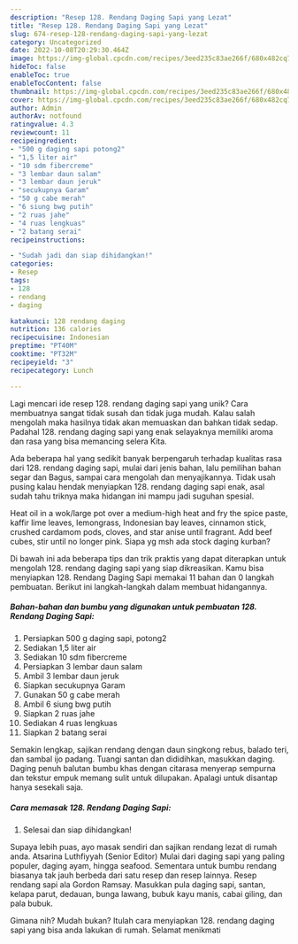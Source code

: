 ```yaml
---
description: "Resep 128. Rendang Daging Sapi yang Lezat"
title: "Resep 128. Rendang Daging Sapi yang Lezat"
slug: 674-resep-128-rendang-daging-sapi-yang-lezat
category: Uncategorized
date: 2022-10-08T20:29:30.464Z
image: https://img-global.cpcdn.com/recipes/3eed235c83ae266f/680x482cq70/128-rendang-daging-sapi-foto-resep-utama.jpg
hideToc: false
enableToc: true
enableTocContent: false
thumbnail: https://img-global.cpcdn.com/recipes/3eed235c83ae266f/680x482cq70/128-rendang-daging-sapi-foto-resep-utama.jpg
cover: https://img-global.cpcdn.com/recipes/3eed235c83ae266f/680x482cq70/128-rendang-daging-sapi-foto-resep-utama.jpg
author: Admin
authorAv: notfound
ratingvalue: 4.3
reviewcount: 11
recipeingredient:
- "500 g daging sapi potong2"
- "1,5 liter air"
- "10 sdm fibercreme"
- "3 lembar daun salam"
- "3 lembar daun jeruk"
- "secukupnya Garam"
- "50 g cabe merah"
- "6 siung bwg putih"
- "2 ruas jahe"
- "4 ruas lengkuas"
- "2 batang serai"
recipeinstructions:

- "Sudah jadi dan siap dihidangkan!"
categories:
- Resep
tags:
- 128
- rendang
- daging

katakunci: 128 rendang daging 
nutrition: 136 calories
recipecuisine: Indonesian
preptime: "PT40M"
cooktime: "PT32M"
recipeyield: "3"
recipecategory: Lunch

---
```





Lagi mencari ide resep 128. rendang daging sapi yang unik? Cara membuatnya sangat tidak susah dan tidak juga mudah. Kalau salah mengolah maka hasilnya tidak akan memuaskan dan bahkan tidak sedap. Padahal 128. rendang daging sapi yang enak selayaknya memiliki aroma dan rasa yang bisa memancing selera Kita.





Ada beberapa hal yang sedikit banyak berpengaruh terhadap kualitas rasa dari 128. rendang daging sapi, mulai dari jenis bahan, lalu pemilihan bahan segar dan Bagus, sampai cara mengolah dan menyajikannya. Tidak usah pusing kalau hendak menyiapkan 128. rendang daging sapi enak,      asal sudah tahu triknya maka hidangan ini mampu jadi suguhan spesial.














Heat oil in a wok/large pot over a medium-high heat and fry the spice paste, kaffir lime leaves, lemongrass, Indonesian bay leaves, cinnamon stick, crushed cardamom pods, cloves, and star anise until fragrant. Add beef cubes, stir until no longer pink. Siapa yg msh ada stock daging kurban?






Di bawah ini ada beberapa tips dan trik praktis yang dapat diterapkan untuk mengolah 128. rendang daging sapi yang siap dikreasikan. Kamu bisa menyiapkan 128. Rendang Daging Sapi memakai 11 bahan dan 0 langkah pembuatan. Berikut ini langkah-langkah dalam membuat hidangannya.

<!--inarticleads1-->

##### Bahan-bahan dan bumbu yang digunakan untuk pembuatan 128. Rendang Daging Sapi:

1. Persiapkan 500 g daging sapi, potong2
1. Sediakan 1,5 liter air
1. Sediakan 10 sdm fibercreme
1. Persiapkan 3 lembar daun salam
1. Ambil 3 lembar daun jeruk
1. Siapkan secukupnya Garam
1. Gunakan 50 g cabe merah
1. Ambil 6 siung bwg putih
1. Siapkan 2 ruas jahe
1. Sediakan 4 ruas lengkuas
1. Siapkan 2 batang serai


Semakin lengkap, sajikan rendang dengan daun singkong rebus, balado teri, dan sambal ijo padang. Tuangi santan dan dididihkan, masukkan daging. Daging penuh balutan bumbu khas dengan citarasa menyerap sempurna dan tekstur empuk memang sulit untuk dilupakan. Apalagi untuk disantap hanya sesekali saja. 

<!--inarticleads2-->

##### Cara memasak 128. Rendang Daging Sapi:


1. Selesai dan siap dihidangkan!

Supaya lebih puas, ayo masak sendiri dan sajikan rendang lezat di rumah anda. Atsarina Luthfiyyah (Senior Editor) Mulai dari daging sapi yang paling populer, daging ayam, hingga seafood. Sementara untuk bumbu rendang biasanya tak jauh berbeda dari satu resep dan resep lainnya. Resep rendang sapi ala Gordon Ramsay. Masukkan pula daging sapi, santan, kelapa parut, dedauan, bunga lawang, bubuk kayu manis, cabai giling, dan pala bubuk. 

Gimana nih? Mudah bukan? Itulah cara menyiapkan 128. rendang daging sapi yang bisa anda lakukan di rumah. Selamat menikmati
